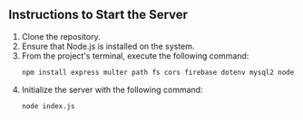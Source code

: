 ## Instructions to Start the Server

1. Clone the repository.
2. Ensure that Node.js is installed on the system.
3. From the project's terminal, execute the following command: 
    ```bash
    npm install express multer path fs cors firebase dotenv mysql2 node-fetch@2 && npm install
    ```
4. Initialize the server with the following command: 
    ```bash
    node index.js
    ```
